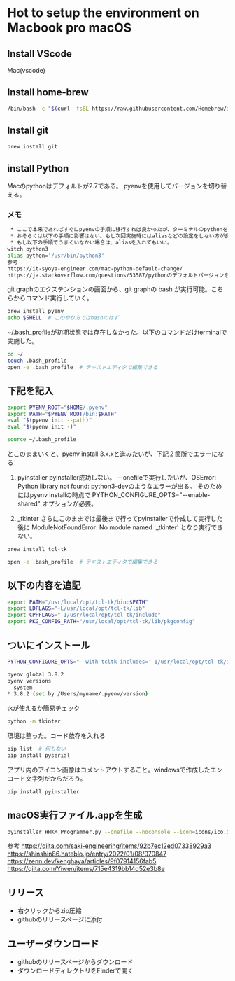 # Hot to setup the environment on Macbook pro macOS
## Install VScode
Mac(vscode)

## Install home-brew
```sh
/bin/bash -c "$(curl -fsSL https://raw.githubusercontent.com/Homebrew/install/HEAD/install.sh)"
```

## Install git
```sh
brew install git
```

## install Python
Macのpythonはデフォルトが2.7である。
pyenvを使用してバージョンを切り替える。

### メモ
```sh
 * ここで本来であればすぐにpyenvの手順に移行すれば良かったが、ターミナルのpythonをaliasで一時的に切り替えてしまった。
 * おそらくは以下の手順に影響はない。もし次回実施時にはaliasなどの設定をしない方が良い。
 * もし以下の手順でうまくいなかい場合は、aliasを入れてもいい。
witch python3
alias python='/usr/bin/python3'
参考
https://it-syoya-engineer.com/mac-python-default-change/
https://ja.stackoverflow.com/questions/53587/pythonのデフォルトバージョンを3-7にしたい
```

git graphのエクステンションの画面から、git graphの bash が実行可能。こちらからコマンド実行していく。
```sh
brew install pyenv
echo $SHELL  # このやり方ではbashのはず
```

~/.bash_profileが初期状態では存在しなかった。以下のコマンドだけterminalで実施した。
```sh
cd ~/
touch .bash_profile
open -e .bash_profile  # テキストエディタで編集できる
```

## 下記を記入
```sh
export PYENV_ROOT="$HOME/.pyenv"
export PATH="$PYENV_ROOT/bin:$PATH"
eval "$(pyenv init --path)"
eval "$(pyenv init -)"
```
```sh
source ~/.bash_profile
```

とこのままいくと、pyenv install 3.x.xと進みたいが、下記２箇所でエラーになる
1. pyinstaller
pyinstaller成功しない。
--onefileで実行したいが、OSError: Python library not found: python3-devのようなエラーが出る。
そのためにはpyenv installの時点で
PYTHON_CONFIGURE_OPTS="--enable-shared"
オプションが必要。

2. _tkinter
さらにこのままでは最後まで行ってpyinstallerで作成して実行した後に
ModuleNotFoundError: No module named '_tkinter'
となり実行できない。

```sh
brew install tcl-tk
```
```sh
open -e .bash_profile  # テキストエディタで編集できる
```
## 以下の内容を追記
```sh
export PATH="/usr/local/opt/tcl-tk/bin:$PATH"
export LDFLAGS="-L/usr/local/opt/tcl-tk/lib"
export CPPFLAGS="-I/usr/local/opt/tcl-tk/include"
export PKG_CONFIG_PATH="/usr/local/opt/tcl-tk/lib/pkgconfig"
```

## ついにインストール
```sh
PYTHON_CONFIGURE_OPTS="--with-tcltk-includes='-I/usr/local/opt/tcl-tk/include' --with-tcltk-libs='-L/usr/local/opt/tcl-tk/lib -ltcl8.6 -ltk8.6' --enable-shared" pyenv install 3.8.2
```
```sh
pyenv global 3.8.2
pyenv versions
  system
* 3.8.2 (set by /Users/myname/.pyenv/version)
```

tkが使えるか簡易チェック
```sh
python -m tkinter
```

環境は整った。コード依存を入れる
```sh
pip list  # 何もない
pip install pyserial
```
アプリ内のアイコン画像はコメントアウトすること。windowsで作成したエンコード文字列だからだろう。

```sh
pip install pyinstaller
```

## macOS実行ファイル.appを生成
```sh
pyinstaller HHKM_Programmer.py --onefile --noconsole --icon=icons/ico.ico
```
参考
https://qiita.com/saki-engineering/items/92b7ec12ed07338929a3
https://shinshin86.hateblo.jp/entry/2022/01/08/070847
https://zenn.dev/kenghaya/articles/9f07914156fab5
https://qiita.com/Yiwen/items/715e4319bb14d52e3b8e

## リリース
* 右クリックからzip圧縮
* githubのリリースページに添付
## ユーザーダウンロード
* githubのリリースページからダウンロード
* ダウンロードディレクトリをFinderで開く